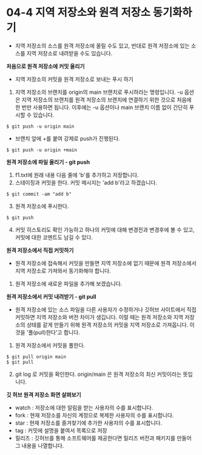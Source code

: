 # 04-4 지역 저장소와 원격 저장소 동기화하기
- 지역 저장소의 소스를 원격 저장소에 올릴 수도 있고, 반대로 원격 저장소에 있는 소스를 지역 저장소로 내려받을 수도 있습니다.

**처음으로 원격 저장소에 커밋 올리기**
- 지역 저장소의 커밋을 원격 저장소로 보내는 푸시 하기

1. 지역 저장소의 브랜치를 origin의 main 브랜치로 푸시하라는 명령입니다. -u 옵션은 지역 저장소의 브랜치를  원격 저장소의 브랜치에 연결하기 위한 것으로 처음에 한 번만 사용하면 됩니다. 이후에는 -u 옵션이나 main 브랜치 이름 없이 간단히 푸시할 수 있습니다.

```
$ git push -u origin main
```

 - 브랜치 앞에 +를 붙여 강제로 push가 진행된다.
 ```
 $ git push -u origin +main
 ```

**원격 저장소에 파일 올리기 - git push**
1. f1.txt에 원래 내용 다음 줄에 'b'를 추가하고 저장합니다.
2. 스테이징과 커밋을 한다. 커밋 메시지는 'add b'라고 하겠습니다.
```
$ git commit -am "add b"
```
3. 원격 저장소에 푸시한다.
```
$ git push
```
4. 커밋 히스토리도 확인 가능하고 하나의 커밋에 대해 변경전과 변경후에 볼 수 있고, 커밋에 대한 코멘트도 남길 수 있다.

**원격 저장소에서 직접 커밋하기**
- 원격 저장소에 접속해서 커밋을 만들면 지역 저장소에 없기 때문에 원격 저장소에서 지역 저장소로 가져와서 동기화해야 합니다.

1. 원격 저장소에 새로운 파일을 추가해 보겠습니다.

**원격 저장소에서 커밋 내려받기 - git pull**
- 원격 저장소에 있는 소스 파일을 다른 사용자가 수정하거나 깃허브 사이트에서 직접 커밋하면 지역 저장소와 버전 차이가 생깁니다. 이럴 때는 원격 저장소와 지역 저장소의 상태를 같게 만들기 위해 원격 저장소의 커밋을 지역 저장소로 가져옵니다. 이것을 '풀(pull)한다'고 합니다.

1. 원격 저장소에서 커밋을 풀한다.
```
$ git pull origin main
$ git pull
```
2. git log 로 커밋을 확인한다. origin/main 은 원격 저장소의 최신 커밋이라는 뜻입니다.

**깃 허브 원격 저장소 화면 살펴보기**
- watch : 저장소에 대한 알림을 받는 사용자의 수를 표시합니다.
- fork : 현재 저장소를 자신의 계정으로 복제한 사용자의 수를 표시합니다.
- star : 현재 저장소를 즐겨찾기에 추가한 사용자의 수를 표시합니다.
- tag : 커밋에 설명을 붙여서 목록으로 저장
- 릴리즈 : 깃허브를 통해 소프트웨어를 제공한다면 릴리즈 버전과 패키지를 만들어 그 내용을 나열합니다.
